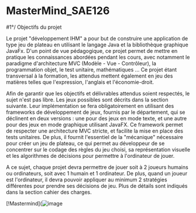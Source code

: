 # MasterMind_SAE126
#1°/ Objectifs du projet

Le projet "développement IHM" a pour but de construire une application de type jeu de plateau en utilisant le langage Java et la bibliothèque graphique JavaFx. D'un point de vue pédagogique, ce projet permet de mettre en pratique les connaissances abordées pendant les cours, avec notamment le paradigme d'architecture MVC (Modèle - Vue - Contrôleur), la programmation objet, le test unitaire, mathématiques ... Ce projet étant transversal à la formation, les attendus mettent également en jeu des matières telles que l'expression, l'anglais et l'économie-droit.

Afin de garantir que les objectifs et délivrables attendus soient respectés, le sujet n'est pas libre. Les jeux possibles sont décrits dans la section suivante. Leur implémentation se fera obligatoirement en utilisant des frameworks de développement de jeux, fournis par le département, qui se déclinent en deux versions : une pour des jeux en mode texte, et une autre pour des jeux en mode graphique utilisant JavaFX.  Ce framework permet de respecter une architecture MVC stricte, et facilite la mise en place des tests unitaires. De plus, il fournit l'essentiel de la "mécanique" nécessaire pour créer un jeu de plateau, ce qui permet au développeur de se concentrer sur le codage des règles du jeu choisi, sa représentation visuelle et les algorithmes de décisions pour permettre à l'ordinateur de jouer.

A ce sujet, chaque projet devra permettre de jouer soit à 2 joueurs humains ou ordinateurs, soit avec 1 humain et 1 ordinateur. De plus, quand un joueur est l'ordinateur, il devra pouvoir appliquer au minimum 2 stratégies différentes pour prendre ses décisions de jeu. Plus de détails sont indiqués dans la section cahier des charges.

[!Mastermind](![image](https://user-images.githubusercontent.com/114138178/235857664-04b06e80-c5f8-4440-9cdc-5968be7a4467.png)
